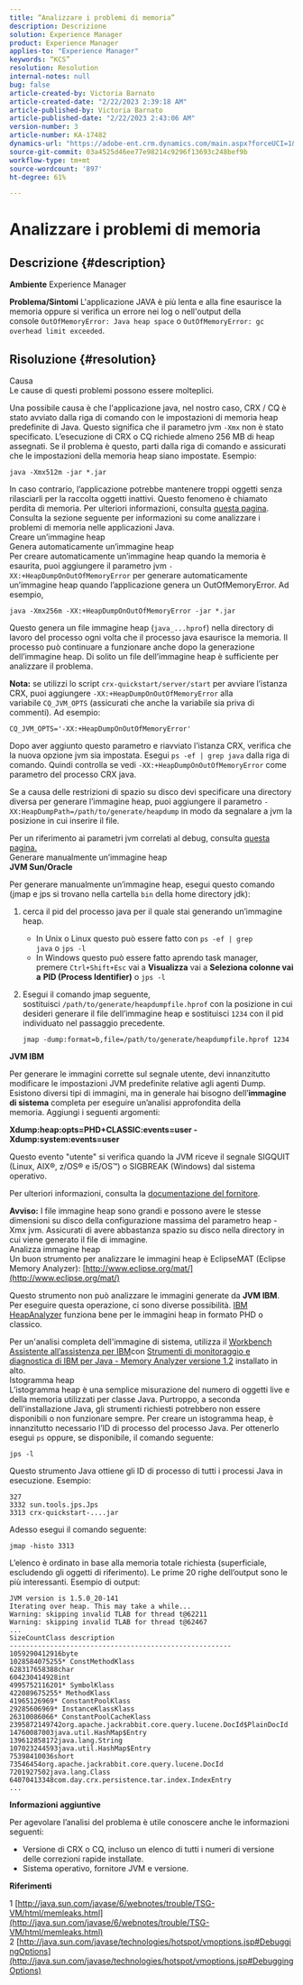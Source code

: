 ```yaml
---
title: “Analizzare i problemi di memoria”
description: Descrizione
solution: Experience Manager
product: Experience Manager
applies-to: "Experience Manager"
keywords: “KCS”
resolution: Resolution
internal-notes: null
bug: false
article-created-by: Victoria Barnato
article-created-date: "2/22/2023 2:39:18 AM"
article-published-by: Victoria Barnato
article-published-date: "2/22/2023 2:43:06 AM"
version-number: 3
article-number: KA-17482
dynamics-url: "https://adobe-ent.crm.dynamics.com/main.aspx?forceUCI=1&pagetype=entityrecord&etn=knowledgearticle&id=62c38e15-5ab2-ed11-83fe-6045bd0067ea"
source-git-commit: 03a4525d46ee77e98214c9296f13693c248bef9b
workflow-type: tm+mt
source-wordcount: '897'
ht-degree: 61%

---
```


# Analizzare i problemi di memoria

## Descrizione {#description}

<b>Ambiente</b>
Experience Manager


<b>Problema/Sintomi</b>
L&#39;applicazione JAVA è più lenta e alla fine esaurisce la memoria oppure si verifica un errore nei log o nell&#39;output della console `OutOfMemoryError: Java heap space` o `OutOfMemoryError: gc overhead limit exceeded`.


## Risoluzione {#resolution}

Causa<br>
Le cause di questi problemi possono essere molteplici.

Una possibile causa è che l&#39;applicazione java, nel nostro caso, CRX / CQ è stato avviato dalla riga di comando con le impostazioni di memoria heap predefinite di Java. Questo significa che il parametro jvm `-Xmx` non è stato specificato. L’esecuzione di CRX o CQ richiede almeno 256 MB di heap assegnati. Se il problema è questo, parti dalla riga di comando e assicurati che le impostazioni della memoria heap siano impostate. Esempio:


```
java -Xmx512m -jar *.jar
```


In caso contrario, l’applicazione potrebbe mantenere troppi oggetti senza rilasciarli per la raccolta oggetti inattivi. Questo fenomeno è chiamato perdita di memoria. Per ulteriori informazioni, consulta [questa pagina](http://java.sun.com/javase/6/webnotes/trouble/TSG-VM/html/memleaks.html). Consulta la sezione seguente per informazioni su come analizzare i problemi di memoria nelle applicazioni Java.
<br>Creare un’immagine heap<br>Genera automaticamente un’immagine heap<br>
Per creare automaticamente un’immagine heap quando la memoria è esaurita, puoi aggiungere il parametro jvm `-XX:+HeapDumpOnOutOfMemoryError` per generare automaticamente un’immagine heap quando l’applicazione genera un OutOfMemoryError. Ad esempio,


```
java -Xmx256m -XX:+HeapDumpOnOutOfMemoryError -jar *.jar
```


Questo genera un file immagine heap (`java_...hprof`) nella directory di lavoro del processo ogni volta che il processo java esaurisce la memoria. Il processo può continuare a funzionare anche dopo la generazione dell’immagine heap. Di solito un file dell’immagine heap è sufficiente per analizzare il problema.

<b>Nota:</b> se utilizzi lo script `crx-quickstart/server/start` per avviare l’istanza CRX, puoi aggiungere `-XX:+HeapDumpOnOutOfMemoryError` alla variabile `CQ_JVM_OPTS` (assicurati che anche la variabile sia priva di commenti). Ad esempio:


```
CQ_JVM_OPTS='-XX:+HeapDumpOnOutOfMemoryError'
```


Dopo aver aggiunto questo parametro e riavviato l’istanza CRX, verifica che la nuova opzione jvm sia impostata. Esegui `ps -ef | grep java` dalla riga di comando. Quindi controlla se vedi `-XX:+HeapDumpOnOutOfMemoryError` come parametro del processo CRX java.

Se a causa delle restrizioni di spazio su disco devi specificare una directory diversa per generare l’immagine heap, puoi aggiungere il parametro `-XX:HeapDumpPath=/path/to/generate/heapdump` in modo da segnalare a jvm la posizione in cui inserire il file.

Per un riferimento ai parametri jvm correlati al debug, consulta [questa pagina.
](http://java.sun.com/javase/technologies/hotspot/vmoptions.jsp#DebuggingOptions)
<br>Generare manualmente un’immagine heap<br>
<b>JVM Sun/Oracle</b>

Per generare manualmente un’immagine heap, esegui questo comando (jmap e jps si trovano nella cartella `bin` della home directory jdk):

1. cerca il pid del processo java per il quale stai generando un’immagine heap.
   - In Unix o Linux questo può essere fatto con `ps -ef | grep java` o `jps -l`
   - In Windows questo può essere fatto aprendo task manager, premere `Ctrl+Shift+Esc` vai a <b>Visualizza</b> vai a <b>Seleziona colonne </b><b>vai a</b> <b>PID (Process Identifier)</b> o `jps -l`
2. Esegui il comando jmap seguente, sostituisci `/path/to/generate/heapdumpfile.hprof` con la posizione in cui desideri generare il file dell’immagine heap e sostituisci `1234` con il pid individuato nel passaggio precedente.

   ```
   jmap -dump:format=b,file=/path/to/generate/heapdumpfile.hprof 1234
   ```


<b>JVM IBM</b>

Per generare le immagini corrette sul segnale utente, devi innanzitutto modificare le impostazioni JVM predefinite relative agli agenti Dump. Esistono diversi tipi di immagini, ma in generale hai bisogno dell’<b>immagine di sistema</b> completa per eseguire un’analisi approfondita della memoria. Aggiungi i seguenti argomenti:

<b>Xdump:heap:opts=PHD+CLASSIC:events=user -Xdump:system:events=user</b>

Questo evento &quot;utente&quot; si verifica quando la JVM riceve il segnale SIGQUIT (Linux, AIX®, z/OS® e i5/OS™) o SIGBREAK (Windows) dal sistema operativo.

Per ulteriori informazioni, consulta la [documentazione del fornitore](http://pic.dhe.ibm.com/infocenter/java7sdk/v7r0/index.jsp?topic=%2Fcom.ibm.java.aix.70.doc%2Fdiag%2Fpreface%2Fchanges_70%2Foverview_gc.html).

<b>Avviso:</b> I file immagine heap sono grandi e possono avere le stesse dimensioni su disco della configurazione massima del parametro heap -Xmx jvm. Assicurati di avere abbastanza spazio su disco nella directory in cui viene generato il file di immagine.
<br>Analizza immagine heap<br>
Un buon strumento per analizzare le immagini heap è EclipseMAT (Eclipse Memory Analyzer): [http://www.eclipse.org/mat/](http://www.eclipse.org/mat/)

Questo strumento non può analizzare le immagini generate da <b>JVM IBM</b>. Per eseguire questa operazione, ci sono diverse possibilità. [IBM HeapAnalyzer](https://www.ibm.com/developerworks/community/groups/service/html/communityview?communityUuid=4544bafe-c7a2-455f-9d43-eb866ea60091) funziona bene per le immagini heap in formato PHD o classico.

Per un&#39;analisi completa dell&#39;immagine di sistema, utilizza il [Workbench Assistente all’assistenza per IBM](https://www.ibm.com/support/pages/node/718131)con [Strumenti di monitoraggio e diagnostica di IBM per Java - Memory Analyzer versione 1.2](http://www.ibm.com/developerworks/java/jdk/tools/memoryanalyzer/) installato in alto.
<br>Istogramma heap<br>
L’istogramma heap è una semplice misurazione del numero di oggetti live e della memoria utilizzati per classe Java. Purtroppo, a seconda dell&#39;installazione Java, gli strumenti richiesti potrebbero non essere disponibili o non funzionare sempre. Per creare un istogramma heap, è innanzitutto necessario l’ID di processo del processo Java. Per ottenerlo esegui `ps` oppure, se disponibile, il comando seguente:


```
jps -l
```


Questo strumento Java ottiene gli ID di processo di tutti i processi Java in esecuzione. Esempio:


```
327 
3332 sun.tools.jps.Jps
3313 crx-quickstart-....jar
```


Adesso esegui il comando seguente:


```
jmap -histo 3313
```


L’elenco è ordinato in base alla memoria totale richiesta (superficiale, escludendo gli oggetti di riferimento). Le prime 20 righe dell’output sono le più interessanti. Esempio di output:


```
JVM version is 1.5.0_20-141
Iterating over heap. This may take a while...
Warning: skipping invalid TLAB for thread t@62211
Warning: skipping invalid TLAB for thread t@62467
...
SizeCountClass description
-------------------------------------------------------
1059290412916byte
1028584075255* ConstMethodKlass
628317658388char
604230414928int
4995752116201* SymbolKlass
422089675255* MethodKlass
41965126969* ConstantPoolKlass
29285606969* InstanceKlassKlass
26310086066* ConstantPoolCacheKlass
2395872149742org.apache.jackrabbit.core.query.lucene.DocId$PlainDocId
14760087003java.util.HashMap$Entry
139612858172java.lang.String
107023244593java.util.HashMap$Entry
75398410036short
73546454org.apache.jackrabbit.core.query.lucene.DocId
7201927502java.lang.Class
64070413348com.day.crx.persistence.tar.index.IndexEntry
...
```


<b>Informazioni aggiuntive</b>

Per agevolare l’analisi del problema è utile conoscere anche le informazioni seguenti:

- Versione di CRX o CQ, incluso un elenco di tutti i numeri di versione delle correzioni rapide installate.
- Sistema operativo, fornitore JVM e versione.


<b>Riferimenti</b>

1 [http://java.sun.com/javase/6/webnotes/trouble/TSG-VM/html/memleaks.html](http://java.sun.com/javase/6/webnotes/trouble/TSG-VM/html/memleaks.html)
2 [http://java.sun.com/javase/technologies/hotspot/vmoptions.jsp#DebuggingOptions](http://java.sun.com/javase/technologies/hotspot/vmoptions.jsp#DebuggingOptions)

